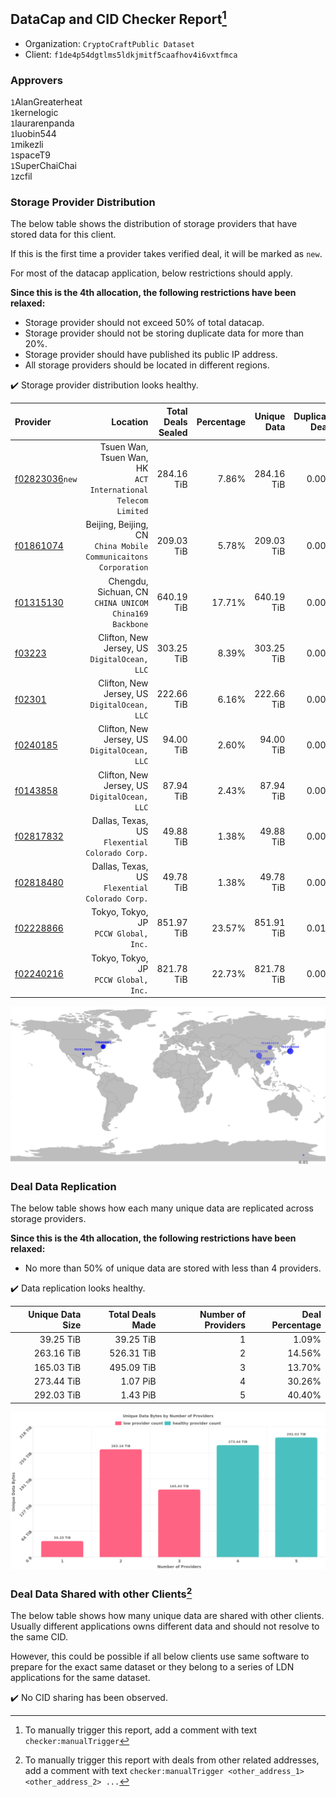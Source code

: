 ## DataCap and CID Checker Report[^1]
 - Organization: `CryptoCraftPublic Dataset`
 - Client: `f1de4p54dgtlms5ldkjmitf5caafhov4i6vxtfmca`
### Approvers
`1`AlanGreaterheat<br/>`1`kernelogic<br/>`1`laurarenpanda<br/>`1`luobin544<br/>`1`mikezli<br/>`1`spaceT9<br/>`1`SuperChaiChai<br/>`1`zcfil


### Storage Provider Distribution
The below table shows the distribution of storage providers that have stored data for this client.

If this is the first time a provider takes verified deal, it will be marked as `new`.

For most of the datacap application, below restrictions should apply.

**Since this is the 4th allocation, the following restrictions have been relaxed:**
 - Storage provider should not exceed 50% of total datacap.
 - Storage provider should not be storing duplicate data for more than 20%.
 - Storage provider should have published its public IP address.
 - All storage providers should be located in different regions.

✔️ Storage provider distribution looks healthy.

| Provider                                                    |                                                           Location | Total Deals Sealed | Percentage | Unique Data | Duplicate Deals |
| :---------------------------------------------------------- | -----------------------------------------------------------------: | -----------------: | ---------: | ----------: | --------------: |
| [f02823036](https://filfox.info/en/address/f02823036)`new`  |   Tsuen Wan, Tsuen Wan, HK<br/>`ACT International Telecom Limited` |         284.16 TiB |      7.86% |  284.16 TiB |           0.00% |
| [f01861074](https://filfox.info/en/address/f01861074)       | Beijing, Beijing, CN<br/>`China Mobile Communicaitons Corporation` |         209.03 TiB |      5.78% |  209.03 TiB |           0.00% |
| [f01315130](https://filfox.info/en/address/f01315130)       |          Chengdu, Sichuan, CN<br/>`CHINA UNICOM China169 Backbone` |         640.19 TiB |     17.71% |  640.19 TiB |           0.00% |
| [f03223](https://filfox.info/en/address/f03223)             |                    Clifton, New Jersey, US<br/>`DigitalOcean, LLC` |         303.25 TiB |      8.39% |  303.25 TiB |           0.00% |
| [f02301](https://filfox.info/en/address/f02301)             |                    Clifton, New Jersey, US<br/>`DigitalOcean, LLC` |         222.66 TiB |      6.16% |  222.66 TiB |           0.00% |
| [f0240185](https://filfox.info/en/address/f0240185)         |                    Clifton, New Jersey, US<br/>`DigitalOcean, LLC` |          94.00 TiB |      2.60% |   94.00 TiB |           0.00% |
| [f0143858](https://filfox.info/en/address/f0143858)         |                    Clifton, New Jersey, US<br/>`DigitalOcean, LLC` |          87.94 TiB |      2.43% |   87.94 TiB |           0.00% |
| [f02817832](https://filfox.info/en/address/f02817832)       |                  Dallas, Texas, US<br/>`Flexential Colorado Corp.` |          49.88 TiB |      1.38% |   49.88 TiB |           0.00% |
| [f02818480](https://filfox.info/en/address/f02818480)       |                  Dallas, Texas, US<br/>`Flexential Colorado Corp.` |          49.78 TiB |      1.38% |   49.78 TiB |           0.00% |
| [f02228866](https://filfox.info/en/address/f02228866)       |                           Tokyo, Tokyo, JP<br/>`PCCW Global, Inc.` |         851.97 TiB |     23.57% |  851.91 TiB |           0.01% |
| [f02240216](https://filfox.info/en/address/f02240216)       |                           Tokyo, Tokyo, JP<br/>`PCCW Global, Inc.` |         821.78 TiB |     22.73% |  821.78 TiB |           0.00% |

<img src="https://raw.githubusercontent.com/data-preservation-programs/filplus-checker-assets/main/filecoin-project/filecoin-plus-large-datasets/issues/2149/1701069146262.png"/>

### Deal Data Replication
The below table shows how each many unique data are replicated across storage providers.


**Since this is the 4th allocation, the following restrictions have been relaxed:**
- No more than 50% of unique data are stored with less than 4 providers.

✔️ Data replication looks healthy.

| Unique Data Size | Total Deals Made | Number of Providers | Deal Percentage |
| ---------------: | ---------------: | ------------------: | --------------: |
|        39.25 TiB |        39.25 TiB |                   1 |           1.09% |
|       263.16 TiB |       526.31 TiB |                   2 |          14.56% |
|       165.03 TiB |       495.09 TiB |                   3 |          13.70% |
|       273.44 TiB |         1.07 PiB |                   4 |          30.26% |
|       292.03 TiB |         1.43 PiB |                   5 |          40.40% |

<img src="https://raw.githubusercontent.com/data-preservation-programs/filplus-checker-assets/main/filecoin-project/filecoin-plus-large-datasets/issues/2149/1701069146873.png"/>

### Deal Data Shared with other Clients[^3]
The below table shows how many unique data are shared with other clients.
Usually different applications owns different data and should not resolve to the same CID.

However, this could be possible if all below clients use same software to prepare for the exact same dataset or they belong to a series of LDN applications for the same dataset.

✔️ No CID sharing has been observed.

[^1]: To manually trigger this report, add a comment with text `checker:manualTrigger`

[^2]: Deals from those addresses are combined into this report as they are specified with `checker:manualTrigger`

[^3]: To manually trigger this report with deals from other related addresses, add a comment with text `checker:manualTrigger <other_address_1> <other_address_2> ...`

